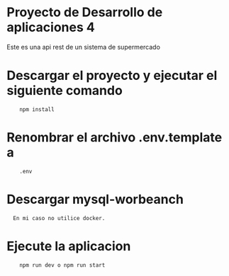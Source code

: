 # Proyecto de Desarrollo de aplicaciones 4

Este es una api rest de un sistema de supermercado



# Descargar el proyecto y ejecutar el siguiente comando

```
    npm install
```
# Renombrar el archivo .env.template a 

```
    .env
```

# Descargar mysql-worbeanch

```
  En mi caso no utilice docker.
```

# Ejecute la aplicacion

```
    npm run dev o npm run start
```